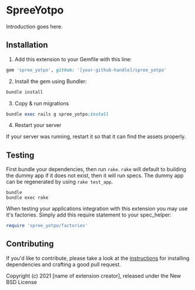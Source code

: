 # SpreeYotpo

Introduction goes here.

## Installation

1. Add this extension to your Gemfile with this line:
  ```ruby
  gem 'spree_yotpo', github: '[your-github-handle]/spree_yotpo'
  ```

2. Install the gem using Bundler:
  ```ruby
  bundle install
  ```

3. Copy & run migrations
  ```ruby
  bundle exec rails g spree_yotpo:install
  ```

4. Restart your server

  If your server was running, restart it so that it can find the assets properly.

## Testing

First bundle your dependencies, then run `rake`. `rake` will default to building the dummy app if it does not exist, then it will run specs. The dummy app can be regenerated by using `rake test_app`.

```shell
bundle
bundle exec rake
```

When testing your applications integration with this extension you may use it's factories.
Simply add this require statement to your spec_helper:

```ruby
require 'spree_yotpo/factories'
```


## Contributing

If you'd like to contribute, please take a look at the
[instructions](CONTRIBUTING.md) for installing dependencies and crafting a good
pull request.

Copyright (c) 2021 [name of extension creator], released under the New BSD License
